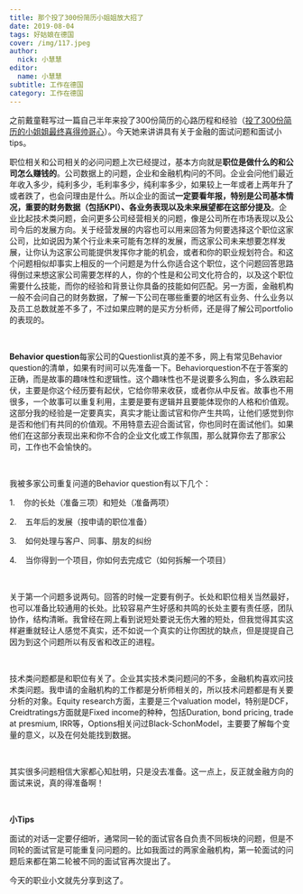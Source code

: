 ```yaml
---
title: 那个投了300份简历小姐姐放大招了
date: 2019-08-04
tags: 好姑娘在德国
cover: /img/117.jpeg
author: 
  nick: 小慧慧
editor:
  name: 小慧慧
subtitle: 工作在德国
category: 工作在德国
---
```




之前戴童鞋写过一篇自己半年来投了300份简历的心路历程和经验（[投了300份简历的小姐姐最终喜得帅哥心](http://mp.weixin.qq.com/s?__biz=MzI0OTE4MTY1Ng==&amp;mid=2649563429&amp;idx=1&amp;sn=1bf3eeedecd76defda2f7937a7c1630f&amp;chksm=f18ce592c6fb6c8465b38cd5174b4d9769a4c003c43ba35ae96359e101eaac451fcfffd23dfb&amp;scene=21#wechat_redirect)）。今天她来讲讲具有关于金融的面试问题和面试小tips。



职位相关和公司相关的必问问题上次已经提过，基本方向就是**职位是做什么的和公司怎么赚钱的**。公司数据上的问题，企业和金融机构问的不同。企业会问他们最近年收入多少，纯利多少，毛利率多少，纯利率多少，如果较上一年或者上两年升了或者跌了，也会问理由是什么。所以企业的面试**一定要看年报，特别是公司基本情况，重要的财务数据（包括KPI）、各业务表现以及未来展望都在这部分提及**。企业比起技术类问题，会问更多公司经营相关的问题，像是公司所在市场表现以及公司今后的发展方向。关于经营发展的内容也可以用来回答为何要选择这个职位这家公司，比如说因为某个行业未来可能有怎样的发展，而这家公司未来想要怎样发展，让你认为这家公司能提供发挥你才能的机会，或者和你的职业规划符合。和这个问题相似却事实上相反的一个问题是为什么你适合这个职位，这个问题回答思路得倒过来想这家公司需要怎样的人，你的个性是和公司文化符合的，以及这个职位需要什么技能，而你的经验和背景让你具备的技能如何匹配。另一方面，金融机构一般不会问自己的财务数据，了解一下公司在哪些重要的地区有业务、什么业务以及员工总数就差不多了，不过如果应聘的是买方分析师，还是得了解公司portfolio的表现的。

 

**Behavior question**每家公司的Questionlist真的差不多，网上有常见Behavior question的清单，如果有时间可以先准备一下。Behaviorquestion不在于答案的正确，而是故事的趣味性和逻辑性。这个趣味性也不是说要多么狗血，多么跌宕起伏，主要是你这个经历要有起伏，它给你带来收获，或者你从中反省。故事也不用很多，一个故事可以重复利用，主要是要有逻辑并且要能体现你的人格和价值观。这部分我的经验是一定要真实，真实才能让面试官和你产生共鸣，让他们感觉到你是否和他们有共同的价值观。不用特意去迎合面试官，你也同时在面试他们。如果他们在这部分表现出来和你不合的企业文化或工作氛围，那么就算你去了那家公司，工作也不会愉快的。

 

我被多家公司重复问道的Behavior question有以下几个：

1.    你的长处（准备三项）和短处（准备两项）

2.    五年后的发展（按申请的职位准备）

3.    如何处理与客户、同事、朋友的纠纷

4.    当你得到一个项目，你如何去完成它（如何拆解一个项目）

 

关于第一个问题多说两句。回答的时候一定要有例子。长处和职位相关当然最好，也可以准备比较通用的长处。比较容易产生好感和共鸣的长处主要有责任感，团队协作，结构清晰。我曾经在网上看到说短处要说无伤大雅的短处，但我觉得其实这样避重就轻让人感觉不真实，还不如说一个真实的让你困扰的缺点，但是提提自己因为到这个问题所以有反省和改正的进程。

 

技术类问题都是和职位有关了。企业其实技术类问题问的不多，金融机构喜欢问技术类问题。我申请的金融机构的工作都是分析师相关的，所以技术问题都是有关要分析的对象。Equity research方面，主要是三个valuation model，特别是DCF，Creidtratings方面就是Fixed income的种种，包括Duration, bond pricing, trade at presmium, IRR等，Options相关问过Black-SchonModel，主要要了解每个变量的意义，以及在何处能找到数据。

 

其实很多问题相信大家都心知肚明，只是没去准备。这一点上，反正就金融方向的面试来说，真的得准备啊！

 

**小Tips**

面试的对话一定要仔细听，通常同一轮的面试官各自负责不同板块的问题，但是不同轮的面试官是可能重复问问题的。比如我面过的两家金融机构，第一轮面试的问题后来都在第二轮被不同的面试官再次提出了。



今天的职业小文就先分享到这了。
